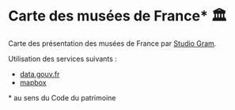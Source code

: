 # Carte des musées de France\* 🏛️

Carte des présentation des musées de France par [Studio Gram](https://studio-gram.com).

Utilisation des services suivants :

- [data.gouv.fr](https://data.gouv.fr)
- [mapbox](https://www.mapbox.com/)

\* au sens du Code du patrimoine
